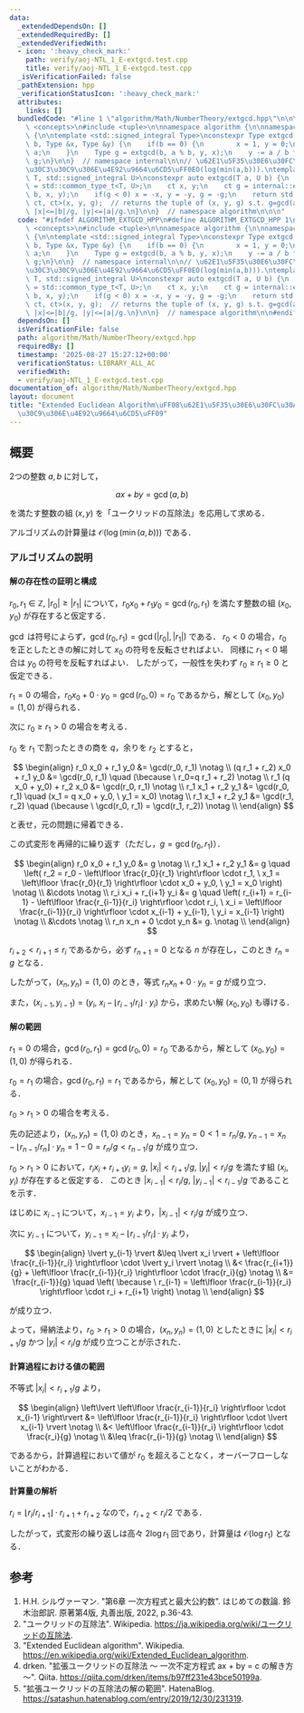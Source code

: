 ```yaml
---
data:
  _extendedDependsOn: []
  _extendedRequiredBy: []
  _extendedVerifiedWith:
  - icon: ':heavy_check_mark:'
    path: verify/aoj-NTL_1_E-extgcd.test.cpp
    title: verify/aoj-NTL_1_E-extgcd.test.cpp
  _isVerificationFailed: false
  _pathExtension: hpp
  _verificationStatusIcon: ':heavy_check_mark:'
  attributes:
    links: []
  bundledCode: "#line 1 \"algorithm/Math/NumberTheory/extgcd.hpp\"\n\n\n\n#include\
    \ <concepts>\n#include <tuple>\n\nnamespace algorithm {\n\nnamespace internal\
    \ {\n\ntemplate <std::signed_integral Type>\nconstexpr Type extgcd(Type a, Type\
    \ b, Type &x, Type &y) {\n    if(b == 0) {\n        x = 1, y = 0;\n        return\
    \ a;\n    }\n    Type g = extgcd(b, a % b, y, x);\n    y -= a / b * x;\n    return\
    \ g;\n}\n\n}  // namespace internal\n\n// \u62E1\u5F35\u30E6\u30FC\u30AF\u30EA\
    \u30C3\u30C9\u306E\u4E92\u9664\u6CD5\uFF0EO(log(min(a,b))).\ntemplate <std::signed_integral\
    \ T, std::signed_integral U>\nconstexpr auto extgcd(T a, U b) {\n    using ct\
    \ = std::common_type_t<T, U>;\n    ct x, y;\n    ct g = internal::extgcd<ct>(a,\
    \ b, x, y);\n    if(g < 0) x = -x, y = -y, g = -g;\n    return std::tuple<ct,\
    \ ct, ct>(x, y, g);  // returns the tuple of (x, y, g) s.t. g=gcd(a,b), ax+by=g,\
    \ |x|<=|b|/g, |y|<=|a|/g.\n}\n\n}  // namespace algorithm\n\n\n"
  code: "#ifndef ALGORITHM_EXTGCD_HPP\n#define ALGORITHM_EXTGCD_HPP 1\n\n#include\
    \ <concepts>\n#include <tuple>\n\nnamespace algorithm {\n\nnamespace internal\
    \ {\n\ntemplate <std::signed_integral Type>\nconstexpr Type extgcd(Type a, Type\
    \ b, Type &x, Type &y) {\n    if(b == 0) {\n        x = 1, y = 0;\n        return\
    \ a;\n    }\n    Type g = extgcd(b, a % b, y, x);\n    y -= a / b * x;\n    return\
    \ g;\n}\n\n}  // namespace internal\n\n// \u62E1\u5F35\u30E6\u30FC\u30AF\u30EA\
    \u30C3\u30C9\u306E\u4E92\u9664\u6CD5\uFF0EO(log(min(a,b))).\ntemplate <std::signed_integral\
    \ T, std::signed_integral U>\nconstexpr auto extgcd(T a, U b) {\n    using ct\
    \ = std::common_type_t<T, U>;\n    ct x, y;\n    ct g = internal::extgcd<ct>(a,\
    \ b, x, y);\n    if(g < 0) x = -x, y = -y, g = -g;\n    return std::tuple<ct,\
    \ ct, ct>(x, y, g);  // returns the tuple of (x, y, g) s.t. g=gcd(a,b), ax+by=g,\
    \ |x|<=|b|/g, |y|<=|a|/g.\n}\n\n}  // namespace algorithm\n\n#endif\n"
  dependsOn: []
  isVerificationFile: false
  path: algorithm/Math/NumberTheory/extgcd.hpp
  requiredBy: []
  timestamp: '2025-08-27 15:27:12+00:00'
  verificationStatus: LIBRARY_ALL_AC
  verifiedWith:
  - verify/aoj-NTL_1_E-extgcd.test.cpp
documentation_of: algorithm/Math/NumberTheory/extgcd.hpp
layout: document
title: "Extended Euclidean Algorithm\uFF08\u62E1\u5F35\u30E6\u30FC\u30AF\u30EA\u30C3\
  \u30C9\u306E\u4E92\u9664\u6CD5\uFF09"
---
```



## 概要

2つの整数 $a, b$ に対して，

$$
ax + by = \gcd(a, b)
$$

を満たす整数の組 $(x,y)$ を「ユークリッドの互除法」を応用して求める．

アルゴリズムの計算量は $\mathcal{O}(\log(\min(a,b)))$ である．

### アルゴリズムの説明

#### 解の存在性の証明と構成

$r_0, r_1 \in \mathbb{Z}, \ \lvert r_0 \rvert \geq \lvert r_1 \rvert$ について，$r_0 x_0 + r_1 y_0 = \gcd(r_0,r_1)$ を満たす整数の組 $(x_0,y_0)$ が存在すると仮定する．

$\gcd$ は符号によらず，$\gcd(r_0,r_1)=\gcd(\lvert r_0 \rvert, \lvert r_1 \rvert)$ である．
$r_0 < 0$ の場合，$r_0$ を正としたときの解に対して $x_0$ の符号を反転させればよい．
同様に $r_1 < 0$ 場合は $y_0$ の符号を反転すればよい．
したがって，一般性を失わず $r_0 \geq r_1 \geq 0$ と仮定できる．

$r_1 = 0$ の場合，$r_0 x_0 + 0 \cdot y_0 = \gcd(r_0,0) = r_0$ であるから，解として $(x_0,y_0)=(1,0)$ が得られる．

次に $r_0 \geq r_1 > 0$ の場合を考える．

$r_0$ を $r_1$ で割ったときの商を $q$，余りを $r_2$ とすると，

$$
\begin{align}
r_0 x_0 + r_1 y_0 &= \gcd(r_0, r_1) \notag \\
(q r_1 + r_2) x_0 + r_1 y_0 &= \gcd(r_0, r_1) \quad (\because \ r_0=q r_1 + r_2) \notag \\
r_1 (q x_0 + y_0) + r_2 x_0 &= \gcd(r_0, r_1) \notag \\
r_1 x_1 + r_2 y_1 &= \gcd(r_0, r_1) \quad (x_1 = q x_0 + y_0, \ y_1 = x_0) \notag \\
r_1 x_1 + r_2 y_1 &= \gcd(r_1, r_2) \quad (\because \ \gcd(r_0, r_1) = \gcd(r_1, r_2)) \notag \\
\end{align}
$$

と表せ，元の問題に帰着できる．

この式変形を再帰的に繰り返す（ただし，$g = \gcd(r_0,r_1)$）．

$$
\begin{align}
r_0 x_0 + r_1 y_0 &= g \notag \\
r_1 x_1 + r_2 y_1 &= g \quad \left( r_2 = r_0 - \left\lfloor \frac{r_0}{r_1} \right\rfloor \cdot r_1, \ x_1 = \left\lfloor \frac{r_0}{r_1} \right\rfloor \cdot x_0 + y_0, \ y_1 = x_0 \right) \notag \\
&\cdots \notag \\
r_i x_i + r_{i+1} y_i &= g \quad \left( r_{i+1} = r_{i-1} - \left\lfloor \frac{r_{i-1}}{r_i} \right\rfloor \cdot r_i, \ x_i = \left\lfloor \frac{r_{i-1}}{r_i} \right\rfloor \cdot x_{i-1} + y_{i-1}, \ y_i = x_{i-1} \right) \notag \\
&\cdots \notag \\
r_n x_n + 0 \cdot y_n &= g. \notag \\
\end{align}
$$

$r_{i+2} < r_{i+1} \leq r_i$ であるから，必ず $r_{n+1} = 0$ となる $n$ が存在し，このとき $r_n = g$ となる．

したがって，$(x_n,y_n)=(1,0)$ のとき，等式 $r_n x_n + 0 \cdot y_n = g$ が成り立つ．

また，$(x_{i-1},y_{i-1}) = (y_i, \ x_i - \lfloor r_{i-1} / r_i \rfloor \cdot y_i)$ から，求めたい解 $(x_0,y_0)$ も導ける．

#### 解の範囲

$r_1 = 0$ の場合，$\gcd(r_0,r_1) = \gcd(r_0,0) = r_0$ であるから，解として $(x_0,y_0)=(1,0)$ が得られる．

$r_0 = r_1$ の場合，$\gcd(r_0,r_1) = r_1$ であるから，解として $(x_0,y_0)=(0,1)$ が得られる．

$r_0 > r_1 > 0$ の場合を考える．

先の記述より，$(x_n,y_n)=(1,0)$ のとき，$x_{n-1} = y_n = 0 < 1 = r_n / g, \ y_{n-1} = x_n - \lfloor r_{n-1} / r_n \rfloor \cdot y_n = 1-0 = r_n / g < r_{n-1} / g$ が成り立つ．

$r_0 > r_1 > 0$ において，$r_i x_i + r_{i+1} y_i = g, \ \lvert x_i \rvert < r_{i+1} / g, \ \lvert y_i \rvert < r_i / g$ を満たす組 $(x_i, y_i)$ が存在すると仮定する．
このとき $\lvert x_{i-1} \rvert < r_i / g, \ \lvert y_{i-1} \rvert < r_{i-1} / g$ であることを示す．

はじめに $x_{i-1}$ について，$x_{i-1} = y_i$ より，$\lvert x_{i-1} \rvert < r_i / g$ が成り立つ．

次に $y_{i-1}$ について，$y_{i-1} = x_i - \lfloor r_{i-1} / r_i \rfloor \cdot y_i$ より，

$$
\begin{align}
\lvert y_{i-1} \rvert &\leq \lvert x_i \rvert + \left\lfloor \frac{r_{i-1}}{r_i} \right\rfloor \cdot \lvert y_i \rvert \notag \\
&< \frac{r_{i+1}}{g} + \left\lfloor \frac{r_{i-1}}{r_i} \right\rfloor \cdot \frac{r_i}{g} \notag \\
&= \frac{r_{i-1}}{g} \quad \left( \because \ r_{i-1} = \left\lfloor \frac{r_{i-1}}{r_i} \right\rfloor \cdot r_i + r_{i+1} \right) \notag \\
\end{align}
$$

が成り立つ．

よって，帰納法より，$r_0 > r_1 > 0$ の場合，$(x_n,y_n)=(1,0)$ としたときに $\lvert x_i \rvert < r_{i+1} / g$ かつ $\lvert y_i \rvert < r_i / g$ が成り立つことが示された．

#### 計算過程における値の範囲

不等式  $\lvert x_i \rvert < r_{i+1} / g$ より，

$$
\begin{align}
\left\lvert \left\lfloor \frac{r_{i-1}}{r_i} \right\rfloor \cdot x_{i-1} \right\rvert &= \left\lfloor \frac{r_{i-1}}{r_i} \right\rfloor \cdot \lvert x_{i-1} \rvert \notag \\
&< \left\lfloor \frac{r_{i-1}}{r_i} \right\rfloor \cdot \frac{r_i}{g} \notag \\
&\leq \frac{r_{i-1}}{g} \notag \\
\end{align}
$$

であるから，計算過程において値が $r_0$ を超えることなく，オーバーフローしないことがわかる．

#### 計算量の解析

$r_i = \lfloor r_i / r_{i+1} \rfloor \cdot r_{i+1} + r_{i+2}$ なので，$r_{i+2} < r_i / 2$ である．

したがって，式変形の繰り返しは高々 $2 \log r_1$ 回であり，計算量は $\mathcal{O}(\log r_1)$ となる．

## 参考

1. H.H. シルヴァーマン. "第6章 一次方程式と最大公約数". はじめての数論. 鈴木治郎訳. 原著第4版, 丸善出版, 2022, p.36-43.
1. "ユークリッドの互除法". Wikipedia. <https://ja.wikipedia.org/wiki/ユークリッドの互除法>.
1. "Extended Euclidean algorithm". Wikipedia. <https://en.wikipedia.org/wiki/Extended_Euclidean_algorithm>.
1. drken. "拡張ユークリッドの互除法 〜 一次不定方程式 ax + by = c の解き方 〜". Qiita. <https://qiita.com/drken/items/b97ff231e43bce50199a>.
1. "拡張ユークリッドの互除法の解の範囲". HatenaBlog. <https://satashun.hatenablog.com/entry/2019/12/30/231319>.
